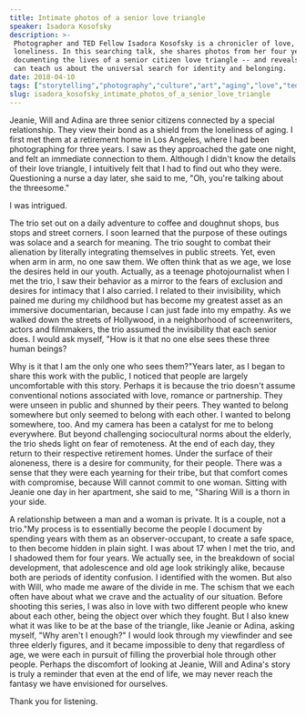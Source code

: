 ```yaml
---
title: Intimate photos of a senior love triangle
speaker: Isadora Kosofsky
description: >-
 Photographer and TED Fellow Isadora Kosofsky is a chronicler of love, loss and
 loneliness. In this searching talk, she shares photos from her four years
 documenting the lives of a senior citizen love triangle -- and reveals what they
 can teach us about the universal search for identity and belonging.
date: 2018-04-10
tags: ["storytelling","photography","culture","art","aging","love","ted-fellows","relationships","identity","society","humanity"]
slug: isadora_kosofsky_intimate_photos_of_a_senior_love_triangle
---
```


Jeanie, Will and Adina are three senior citizens connected by a special relationship. They
view their bond as a shield from the loneliness of aging. I first met them at a retirement
home in Los Angeles, where I had been photographing for three years. I saw as they
approached the gate one night, and felt an immediate connection to them. Although I didn't
know the details of their love triangle, I intuitively felt that I had to find out who
they were. Questioning a nurse a day later, she said to me, "Oh, you're talking about the
threesome."

I was intrigued.

The trio set out on a daily adventure to coffee and doughnut shops, bus stops and street
corners. I soon learned that the purpose of these outings was solace and a search for
meaning. The trio sought to combat their alienation by literally integrating themselves in
public streets. Yet, even when arm in arm, no one saw them. We often think that as we age,
we lose the desires held in our youth. Actually, as a teenage photojournalist when I met
the trio, I saw their behavior as a mirror to the fears of exclusion and desires for
intimacy that I also carried. I related to their invisibility, which pained me during my
childhood but has become my greatest asset as an immersive documentarian, because I can
just fade into my empathy. As we walked down the streets of Hollywood, in a neighborhood
of screenwriters, actors and filmmakers, the trio assumed the invisibility that each
senior does. I would ask myself, "How is it that no one else sees these three human
beings?

Why is it that I am the only one who sees them?"Years later, as I began to share this work
with the public, I noticed that people are largely uncomfortable with this story. Perhaps
it is because the trio doesn't assume conventional notions associated with love, romance
or partnership. They were unseen in public and shunned by their peers. They wanted to
belong somewhere but only seemed to belong with each other. I wanted to belong somewhere,
too. And my camera has been a catalyst for me to belong everywhere. But beyond challenging
sociocultural norms about the elderly, the trio sheds light on fear of remoteness. At the
end of each day, they return to their respective retirement homes. Under the surface of
their aloneness, there is a desire for community, for their people. There was a sense that
they were each yearning for their tribe, but that comfort comes with compromise, because
Will cannot commit to one woman. Sitting with Jeanie one day in her apartment, she said to
me, "Sharing Will is a thorn in your side.

A relationship between a man and a woman is private. It is a couple, not a trio."My
process is to essentially become the people I document by spending years with them as an
observer-occupant, to create a safe space, to then become hidden in plain sight. I was
about 17 when I met the trio, and I shadowed them for four years. We actually see, in the
breakdown of social development, that adolescence and old age look strikingly alike,
because both are periods of identity confusion. I identified with the women. But also with
Will, who made me aware of the divide in me. The schism that we each often have about what
we crave and the actuality of our situation. Before shooting this series, I was also in
love with two different people who knew about each other, being the object over which they
fought. But I also knew what it was like to be at the base of the triangle, like Jeanie or
Adina, asking myself, "Why aren't I enough?" I would look through my viewfinder and see
three elderly figures, and it became impossible to deny that regardless of age, we were
each in pursuit of filling the proverbial hole through other people. Perhaps the discomfort
of looking at Jeanie, Will and Adina's story is truly a reminder that even at the end of
life, we may never reach the fantasy we have envisioned for ourselves.

Thank you for listening.

<!--
ad_duration=3.33
comment_count=32
event="TED2018"
external_start_time=0
has_talk_citation=0
intro_duration=11.82
is_subtitle_required="False"
is_talk_featured="True"
language="en"
language_swap="False"
native_language="en"
number_of_related_talks=6
number_of_speakers=1
number_of_subtitled_videos=24
number_of_tags=11
number_of_talk_download_languages=26
number_of_talk_more_resources=0
number_of_talk_recommendations=1
number_of_talks_take_actions=0
post_ad_duration=0.83
published_timestamp="2018-09-28 14:53:15"
recording_date="2018-04-10"
speaker_description="Photojournalist, filmmaker"
speaker_is_published=1
speaker_name="Isadora Kosofsky"
talk_more_resources=[]
talk_name="Intimate photos of a senior love triangle"
talk_recommendations_blurb="More resources curated by Isadora Kosofsky"
talks_tags=["storytelling","photography","culture","art","aging","love","ted-fellows","relationships","identity","society","humanity"]
talks_take_action=[]
url_photo_speaker="https://pe.tedcdn.com/images/ted/39c643709e474cfda8cb6553daf0ab40758c148d_254x191.jpg"
url_photo_talk="https://s3.amazonaws.com/talkstar-photos/uploads/8c91be89-a0cc-43ff-9394-7f2c298b5988/IsadoraKosofsky_2018U-embed.jpg"
url_webpage="https://www.ted.com/talks/isadora_kosofsky_intimate_photos_of_a_senior_love_triangle"
video_type_name="TED Stage Talk"
-->